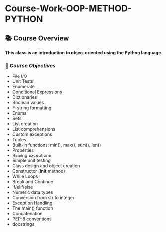 # Course-Work-OOP-METHOD-PYTHON
## 📚 Course Overview
**This class is an introduction to object oriented using the Python language**

### 🔭 _Course Objectives_
- File I/O
- Unit Tests
- Enumerate
- Conditional Expressions
- Dictionaries
- Boolean values
- F-string formatting
- Enums
- Sets
- List creation
- List comprehensions
- Custom exceptions
- Tuples
- Built-in functions: min(), max(), sum(), len()
- Properties
- Raising exceptions
- Simple unit testing
- Class design and object creation
- Constructor (__init__ method)
- While Loops
- Break and Continue
- If/elif/else
- Numeric data types
- Conversion from str to integer
- Exception Handling
- The main() function
- Concatenation
- PEP-8 conventions
- docstrings

